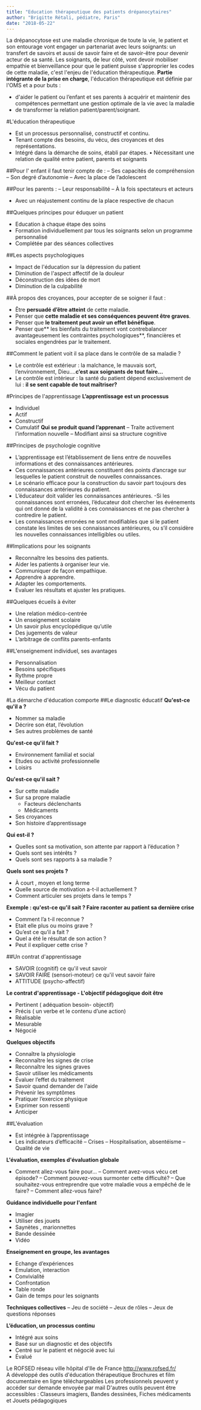 ```yaml
---
title: "Education thérapeutique des patients drépanocytaires"
author: "Brigitte Rétali, pédiatre, Paris"
date: "2018-05-22"
---
```


La drépanocytose est une maladie chronique de toute la vie, le patient et son entourage  vont engager un partenariat avec leurs soignants: un transfert de savoirs et aussi de savoir faire et de savoir-être pour devenir acteur de sa santé.
Les soignants, de leur côté, vont devoir mobiliser empathie et bienveillance pour que le patient puisse s'approprier les codes de cette maladie, c'est l'enjeu de l'éducation thérapeutique.
**Partie intégrante de la prise en charge**, l'éducation thérapeutique est définie par l'OMS et a 
pour buts :
- d'aider le patient ou l’enfant et ses parents à acquérir et maintenir des compétences permettant une gestion optimale de la vie  avec la maladie 
- de transformer la relation patient/parent/soignant.

#L'éducation thérapeutique	
- Est un processus personnalisé, constructif et continu.
- Tenant compte des besoins, du vécu, des croyances et des représentations.
- Intégré dans la démarche de soins, établi par étapes.
• Nécessitant une relation de qualité entre patient, parents et soignants

##Pour l' enfant il faut tenir compte de :
– Ses capacités de compréhension
– Son degré d’autonomie
– Avec la place de l’adolescent

##Pour les parents :
– Leur responsabilité
– À la fois spectateurs et acteurs
- Avec un réajustement continu de la place respective de chacun

##Quelques principes  pour éduquer un patient
- Education  à chaque étape des soins
- Formation individuellement par tous les soignants selon un programme personnalisé
- Complétée par des séances collectives

##Les aspects psychologiques
- Impact de l'éducation sur la dépression du patient
- Diminution de l'aspect affectif de la douleur
-  Déconstruction des idées de mort
- Diminution de la culpabilité

##À propos des croyances, pour accepter de se soigner il faut :
- Être **persuadé d’être atteint** de cette maladie.
- Penser que **cette maladie et ses conséquences peuvent être graves**.
- Penser que **le traitement peut avoir un effet bénéfique**.
- Penser que** les bienfaits du traitement vont contrebalancer avantageusement les contraintes psychologiques**, financières et sociales engendrées par le traitement.

##Comment le patient voit il sa place dans le contrôle de sa maladie ?
- Le contrôle est extérieur : la malchance, le mauvais sort, l’environnement, Dieu….**c’est aux soignants de tout faire...**
- Le contrôle est intérieur : la santé du patient dépend exclusivement de lui : **il se sent capable de tout maîtriser?**

#Principes de l'apprentissage
**L’apprentissage est un processus**
- Individuel
- Actif
- Constructif
- Cumulatif
**Qui se produit quand l’apprenant**
– Traite activement l’information nouvelle
– Modifiant ainsi sa structure cognitive

##Principes de psychologie cognitive
- L’apprentissage est l’établissement de liens entre de nouvelles informations et des connaissances antérieures.
- Ces connaissances antérieures constituent des points d’ancrage sur lesquelles le patient construit de nouvelles connaissances.
- Le scénario efficace pour la construction du savoir part toujours des connaissances antérieures du patient.
- L’éducateur doit valider les connaissances antérieures.
 -Si les connaissances sont erronées, l’éducateur doit chercher les événements qui ont donné de la validité à ces connaissances et ne pas chercher à contredire le patient.
- Les connaissances erronées ne sont modifiables que si le patient constate les limites de ses connaissances antérieures, ou s’il considère les nouvelles connaissances intelligibles ou utiles.

##Implications pour les soignants
- Reconnaître les besoins des patients.
- Aider les patients à organiser leur vie.
- Communiquer de façon empathique.
- Apprendre à apprendre.
- Adapter les comportements.
- Evaluer les résultats et ajuster les pratiques.

##Quelques écueils à éviter
- Une relation médico-centrée
- Un enseignement scolaire
- Un savoir plus encyclopédique qu’utile
- Des jugements de valeur
- L’arbitrage de conflits parents-enfants

##L'enseignement individuel, ses avantages
- Personnalisation
- Besoins spécifiques
- Rythme propre
- Meilleur contact
- Vécu du patient

#La démarche d'éducation comporte 
##Le diagnostic éducatif
**Qu'est-ce qu'il a ?**
- Nommer sa maladie
- Décrire son état, l’évolution
- Ses autres problèmes de santé

**Qu'est-ce qu'il fait ?**
- Environnement familial et social 
- Etudes ou activité professionnelle
- Loisirs

**Qu'est-ce qu'il sait ?**
- Sur cette maladie
- Sur sa propre maladie
   - Facteurs déclenchants 
   - Médicaments 
- Ses croyances  
- Son histoire d’apprentissage

**Qui est-il ?**
- Quelles sont sa motivation, son attente par rapport à l’éducation ?
- Quels sont ses intérêts ?
- Quels sont ses rapports à sa maladie ?

**Quels sont ses projets ?**
- À court , moyen et long terme
- Quelle source de motivation a-t-il actuellement ?
- Comment articuler ses projets dans le temps ?

**Exemple : qu'est-ce qu'il sait ? Faire raconter au patient sa dernière crise**
- Comment l’a t-il reconnue ?
- Etait elle plus ou moins grave ?
- Qu’est ce qu’il a fait ?
- Quel a été le résultat de son action ?
- Peut il expliquer cette crise ?

##Un contrat d'apprentissage
- SAVOIR  (cognitif) ce qu'il veut savoir
- SAVOIR FAIRE (sensori-moteur) ce qu'il veut savoir faire
- ATTITUDE (psycho-affectif) 

**Le contrat d'apprentissage - L'objectif pédagogique doit être**
- Pertinent ( adéquation besoin- objectif)
- Précis ( un verbe et le contenu d’une action)
- Réalisable
- Mesurable 
- Négocié 

**Quelques objectifs**
- Connaître la physiologie
- Reconnaître les signes de crise
- Reconnaître les signes graves
- Savoir utiliser les médicaments
- Évaluer l’effet du traitement
- Savoir quand demander de l'aide
- Prévenir les symptômes
- Pratiquer l’exercice physique
- Exprimer son ressenti
- Anticiper

##L'évaluation
- Est intégrée à l’apprentissage
- Les indicateurs d’efficacité
    –	Crises
    –	Hospitalisation, absentéisme
    –	Qualité de vie

**L'évaluation, exemples d'évaluation globale**
- Comment allez-vous faire pour…
– Comment avez-vous vécu cet épisode?
– Comment pouvez-vous surmonter cette difficulté?
– Que souhaitez-vous entreprendre que votre maladie vous a empêché de le faire? 
– Comment allez-vous faire?

**Guidance individuelle pour l'enfant**
- Imagier
- Utiliser des jouets
- Saynètes , marionnettes
- Bande dessinée
- Vidéo 

**Enseignement en groupe, les avantages**
- Echange d’expériences
- Emulation, interaction
- Convivialité
- Confrontation
- Table ronde
- Gain de temps pour les soignants

**Techniques collectives**
– Jeu de société
– Jeux de rôles
– Jeux de questions réponses 

**L’éducation, un processus continu**
- Intégré aux soins
- Basé sur un diagnostic et des objectifs
- Centré sur le patient et négocié avec lui
- Évalué 

Le ROFSED  réseau ville hôpital d'Ile de France http://www.rofsed.fr/ 	
A développé des outils d'éducation thérapeutique
Brochures et film documentaire en ligne téléchargeables
Les professionnels peuvent y accéder sur demande envoyée par mail
D'autres outils peuvent être accessibles : Classeurs imagiers, Bandes dessinées, Fiches médicaments et Jouets pédagogiques